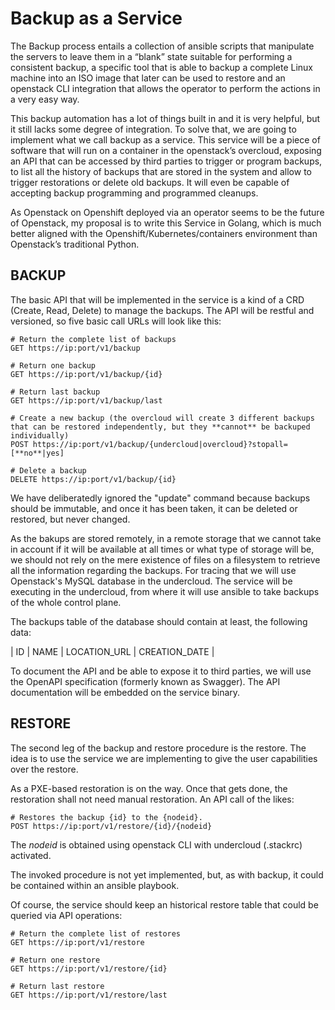 # Backup as a Service

The Backup process entails a collection of ansible scripts that manipulate the servers to leave them in a “blank” state suitable for performing a consistent backup, a specific tool that is able to backup a complete Linux machine into an ISO image that later can be used to restore and an openstack CLI integration that allows the operator to perform the actions in a very easy way.

This backup automation has a lot of things built in and it is very helpful, but it still lacks some degree of integration. To solve that, we are going to implement what we call backup as a service. This service will be a piece of software that will run on a container in the openstack’s overcloud, exposing an API that can be accessed by third parties to trigger or program backups, to list all the history of backups that are stored in the system and allow to trigger restorations or delete old backups. It will even be capable of accepting backup programming and programmed cleanups.

As Openstack on Openshift deployed via an operator seems to be the future of Openstack, my proposal is to write this Service in Golang, which is much better aligned with the Openshift/Kubernetes/containers environment than Openstack’s traditional Python.

## BACKUP

The basic API that will be implemented in the service is a kind of a CRD (Create, Read, Delete) to manage the backups. The API will be restful and versioned, so five basic call URLs will look like this:

```
# Return the complete list of backups
GET https://ip:port/v1/backup

# Return one backup
GET https://ip:port/v1/backup/{id}

# Return last backup
GET https://ip:port/v1/backup/last

# Create a new backup (the overcloud will create 3 different backups that can be restored independently, but they **cannot** be backuped individually)
POST https://ip:port/v1/backup/{undercloud|overcloud}?stopall=[**no**|yes]

# Delete a backup
DELETE https://ip:port/v1/backup/{id}
```

We have deliberatedly ignored the "update" command because backups should be immutable, and once it has been taken, it can be deleted or restored, but never changed.

As the bakups are stored remotely, in a remote storage that we cannot take in account if it will be available at all times or what type of storage will be, we should not rely on the mere existence of files on a filesystem to retrieve all the information regarding the backups. For tracing that we will use Openstack's MySQL database in the undercloud. The service will be executing in the undercloud, from where it will use ansible to take backups of the whole control plane.

The backups table of the database should contain at least, the following data:

| ID | NAME | LOCATION_URL | CREATION_DATE |

To document the API and be able to expose it to third parties, we will use the OpenAPI specification (formerly known as Swagger). The API documentation will be embedded on the service binary.

## RESTORE

The second leg of the backup and restore procedure is the restore. The idea is to use the service we are implementing to give the user capabilities over the restore.

As a PXE-based restoration is on the way. Once that gets done, the restoration shall not need manual restoration. An API call of the likes:

```
# Restores the backup {id} to the {nodeid}.
POST https://ip:port/v1/restore/{id}/{nodeid}
```

The *nodeid* is obtained using openstack CLI with undercloud (.stackrc) activated.

The invoked procedure is not yet implemented, but, as with backup, it could be contained within an ansible playbook.

Of course, the service should keep an historical restore table that could be queried via API operations:

```
# Return the complete list of restores
GET https://ip:port/v1/restore

# Return one restore
GET https://ip:port/v1/restore/{id}

# Return last restore
GET https://ip:port/v1/restore/last
```

